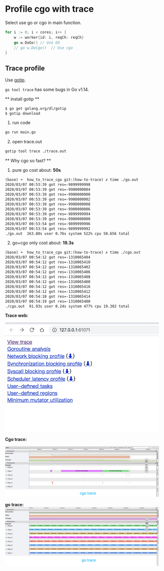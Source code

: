# Profile cgo with trace

Select use go or cgo in main function.

```go
for i := 0; i < cores; i++ {
    w := worker{id: i, reqCh: reqCh}
    go w.DoGo() // Use GO
    // go w.DoCgo()  // Use cgo
}
```


## Trace profile

Use [gotip](https://godoc.org/golang.org/dl/gotip).

`go tool trace` has some bugs in Go v1.14.

** install gotip **

```
$ go get golang.org/dl/gotip
$ gotip download
```

1. run code

```bash
go run main.go
```

2. open trace.out

```bash
gotip tool trace ./trace.out
```


** Why cgo so fast? **

1. pure go cost about: **50s**

```
(base) ➜  how_to_trace_cgo git:(how-to-trace) ✗ time ./go.out 
2020/03/07 00:53:39 got res=-9899999998
2020/03/07 00:53:39 got res=-9900000004
2020/03/07 00:53:39 got res=-9900000000
2020/03/07 00:53:39 got res=-9900000002
2020/03/07 00:53:39 got res=-9900000008
2020/03/07 00:53:39 got res=-9900000006
2020/03/07 00:53:39 got res=-9899999994
2020/03/07 00:53:39 got res=-9900000000
2020/03/07 00:53:54 got res=-9899999996
2020/03/07 00:53:54 got res=-9899999992
./go.out  263.80s user 0.76s system 522% cpu 50.656 total
```

2. go+cgo only cost about: **19.3s**

```
(base) ➜  how_to_trace_cgo git:(how-to-trace) ✗ time ./cgo.out 
2020/03/07 00:54:12 got res=-1310065404
2020/03/07 00:54:12 got res=-1310065410
2020/03/07 00:54:12 got res=-1310065402
2020/03/07 00:54:12 got res=-1310065406
2020/03/07 00:54:12 got res=-1310065408
2020/03/07 00:54:12 got res=-1310065408
2020/03/07 00:54:12 got res=-1310065416
2020/03/07 00:54:12 got res=-1310065412
2020/03/07 00:54:18 got res=-1310065414
2020/03/07 00:54:19 got res=-1310065400
./cgo.out  91.93s user 0.24s system 477% cpu 19.302 total
```


**Trace web:**

![trace_web](./images/trace_web.jpg)


**Cgo trace:**

![cgo-trace](./images/cgo_trace.jpg)


**go trace:**
![go-trace](./images/go_trace.jpg)
